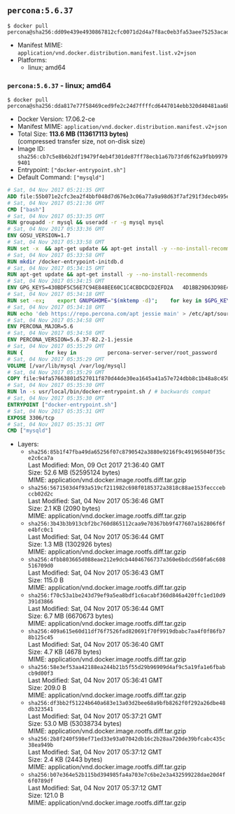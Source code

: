 ## `percona:5.6.37`

```console
$ docker pull percona@sha256:dd09e439e4930867812cfc0071d2d4a7f8ac0eb3fa53aee75253acad15137a4a
```

-	Manifest MIME: `application/vnd.docker.distribution.manifest.list.v2+json`
-	Platforms:
	-	linux; amd64

### `percona:5.6.37` - linux; amd64

```console
$ docker pull percona@sha256:dda817e77f58469ced9fe2c24d7ffffcd6447014ebb320d40481aa6b91aa636d
```

-	Docker Version: 17.06.2-ce
-	Manifest MIME: `application/vnd.docker.distribution.manifest.v2+json`
-	Total Size: **113.6 MB (113617113 bytes)**  
	(compressed transfer size, not on-disk size)
-	Image ID: `sha256:cb7c5e8b6b2df19479f4eb4f301de87ff78ecb1a67b73fd6f62a9fbb99799401`
-	Entrypoint: `["docker-entrypoint.sh"]`
-	Default Command: `["mysqld"]`

```dockerfile
# Sat, 04 Nov 2017 05:21:35 GMT
ADD file:55b071e2cfc3ea2f4bbf048d7d676e3c06a77a9a98d63f7af291f3decb495ec8 in / 
# Sat, 04 Nov 2017 05:21:36 GMT
CMD ["bash"]
# Sat, 04 Nov 2017 05:33:35 GMT
RUN groupadd -r mysql && useradd -r -g mysql mysql
# Sat, 04 Nov 2017 05:33:36 GMT
ENV GOSU_VERSION=1.7
# Sat, 04 Nov 2017 05:33:58 GMT
RUN set -x 	&& apt-get update && apt-get install -y --no-install-recommends ca-certificates wget && rm -rf /var/lib/apt/lists/* 	&& wget -O /usr/local/bin/gosu "https://github.com/tianon/gosu/releases/download/$GOSU_VERSION/gosu-$(dpkg --print-architecture)" 	&& wget -O /usr/local/bin/gosu.asc "https://github.com/tianon/gosu/releases/download/$GOSU_VERSION/gosu-$(dpkg --print-architecture).asc" 	&& export GNUPGHOME="$(mktemp -d)" 	&& gpg --keyserver ha.pool.sks-keyservers.net --recv-keys B42F6819007F00F88E364FD4036A9C25BF357DD4 	&& gpg --batch --verify /usr/local/bin/gosu.asc /usr/local/bin/gosu 	&& rm -r "$GNUPGHOME" /usr/local/bin/gosu.asc 	&& chmod +x /usr/local/bin/gosu 	&& gosu nobody true 	&& apt-get purge -y --auto-remove ca-certificates wget
# Sat, 04 Nov 2017 05:33:58 GMT
RUN mkdir /docker-entrypoint-initdb.d
# Sat, 04 Nov 2017 05:34:15 GMT
RUN apt-get update && apt-get install -y --no-install-recommends 		apt-transport-https ca-certificates 		pwgen 	&& rm -rf /var/lib/apt/lists/*
# Sat, 04 Nov 2017 05:34:15 GMT
ENV GPG_KEYS=430BDF5C56E7C94E848EE60C1C4CBDCDCD2EFD2A 	4D1BB29D63D98E422B2113B19334A25F8507EFA5
# Sat, 04 Nov 2017 05:34:18 GMT
RUN set -ex; 	export GNUPGHOME="$(mktemp -d)"; 	for key in $GPG_KEYS; do 		gpg --keyserver ha.pool.sks-keyservers.net --recv-keys "$key"; 	done; 	gpg --export $GPG_KEYS > /etc/apt/trusted.gpg.d/percona.gpg; 	rm -r "$GNUPGHOME"; 	apt-key list
# Sat, 04 Nov 2017 05:34:18 GMT
RUN echo 'deb https://repo.percona.com/apt jessie main' > /etc/apt/sources.list.d/percona.list
# Sat, 04 Nov 2017 05:34:58 GMT
ENV PERCONA_MAJOR=5.6
# Sat, 04 Nov 2017 05:34:58 GMT
ENV PERCONA_VERSION=5.6.37-82.2-1.jessie
# Sat, 04 Nov 2017 05:35:29 GMT
RUN { 		for key in 			percona-server-server/root_password 			percona-server-server/root_password_again 			"percona-server-server-$PERCONA_MAJOR/root-pass" 			"percona-server-server-$PERCONA_MAJOR/re-root-pass" 		; do 			echo "percona-server-server-$PERCONA_MAJOR" "$key" password 'unused'; 		done; 	} | debconf-set-selections 	&& apt-get update 	&& apt-get install -y 		percona-server-server-$PERCONA_MAJOR=$PERCONA_VERSION 	&& rm -rf /var/lib/apt/lists/* 	&& sed -ri 's/^user\s/#&/' /etc/mysql/my.cnf 	&& rm -rf /var/lib/mysql && mkdir -p /var/lib/mysql /var/run/mysqld 	&& chown -R mysql:mysql /var/lib/mysql /var/run/mysqld 	&& chmod 777 /var/run/mysqld 	&& find /etc/mysql/ -name '*.cnf' -print0 		| xargs -0 grep -lZE '^(bind-address|log)' 		| xargs -rt -0 sed -Ei 's/^(bind-address|log)/#&/' 	&& echo '[mysqld]\nskip-host-cache\nskip-name-resolve' > /etc/mysql/conf.d/docker.cnf
# Sat, 04 Nov 2017 05:35:29 GMT
VOLUME [/var/lib/mysql /var/log/mysql]
# Sat, 04 Nov 2017 05:35:29 GMT
COPY file:94fa57663801d527011f870d44de30ea1645a41a57e724dbb8c1b48a8c450c1d in /usr/local/bin/ 
# Sat, 04 Nov 2017 05:35:30 GMT
RUN ln -s usr/local/bin/docker-entrypoint.sh / # backwards compat
# Sat, 04 Nov 2017 05:35:30 GMT
ENTRYPOINT ["docker-entrypoint.sh"]
# Sat, 04 Nov 2017 05:35:31 GMT
EXPOSE 3306/tcp
# Sat, 04 Nov 2017 05:35:31 GMT
CMD ["mysqld"]
```

-	Layers:
	-	`sha256:85b1f47fba49da65256f07c8790542a3880e9216f9c491965040f35ce2c6ca7a`  
		Last Modified: Mon, 09 Oct 2017 21:36:40 GMT  
		Size: 52.6 MB (52595124 bytes)  
		MIME: application/vnd.docker.image.rootfs.diff.tar.gzip
	-	`sha256:5671503d4f93a519cf211982c698f0185372a3818c88ae153fecccebccb02d2c`  
		Last Modified: Sat, 04 Nov 2017 05:36:46 GMT  
		Size: 2.1 KB (2090 bytes)  
		MIME: application/vnd.docker.image.rootfs.diff.tar.gzip
	-	`sha256:3b43b3b913cbf2bc760d865112caa9e70367bb9f477607a162806f6fe4bfc0c1`  
		Last Modified: Sat, 04 Nov 2017 05:36:44 GMT  
		Size: 1.3 MB (1302926 bytes)  
		MIME: application/vnd.docker.image.rootfs.diff.tar.gzip
	-	`sha256:4fbb803665d088eae212e9dcb44046766737a360e6bdcd560fa6c608516709d0`  
		Last Modified: Sat, 04 Nov 2017 05:36:43 GMT  
		Size: 115.0 B  
		MIME: application/vnd.docker.image.rootfs.diff.tar.gzip
	-	`sha256:f70c53a1be243d79ef9a5ea8bdf1c6acabf360d846a420ffc1ed10d9391d3866`  
		Last Modified: Sat, 04 Nov 2017 05:36:44 GMT  
		Size: 6.7 MB (6670673 bytes)  
		MIME: application/vnd.docker.image.rootfs.diff.tar.gzip
	-	`sha256:409a615e60d11df76f7526fad820691f70f9919dbabc7aa4f0f86fb78b125c45`  
		Last Modified: Sat, 04 Nov 2017 05:36:40 GMT  
		Size: 4.7 KB (4678 bytes)  
		MIME: application/vnd.docker.image.rootfs.diff.tar.gzip
	-	`sha256:58e3ef53aa42188ea244b21b5f55d29b96909d4af9c5a19fa1e6fbabcb9d00f3`  
		Last Modified: Sat, 04 Nov 2017 05:36:41 GMT  
		Size: 209.0 B  
		MIME: application/vnd.docker.image.rootfs.diff.tar.gzip
	-	`sha256:df3bb2f51224b640a683e13a03d2bee68a9bfb8262f0f292a26dbe48db323541`  
		Last Modified: Sat, 04 Nov 2017 05:37:21 GMT  
		Size: 53.0 MB (53038734 bytes)  
		MIME: application/vnd.docker.image.rootfs.diff.tar.gzip
	-	`sha256:2b8f240f598ef71ed33e93a07042db16c2b28aa720de39bfcabc435c38ea949b`  
		Last Modified: Sat, 04 Nov 2017 05:37:12 GMT  
		Size: 2.4 KB (2443 bytes)  
		MIME: application/vnd.docker.image.rootfs.diff.tar.gzip
	-	`sha256:b07e364e52b115bd394985fa4a703e7c6be2e3a432599228dae20d4f6f0789df`  
		Last Modified: Sat, 04 Nov 2017 05:37:12 GMT  
		Size: 121.0 B  
		MIME: application/vnd.docker.image.rootfs.diff.tar.gzip
